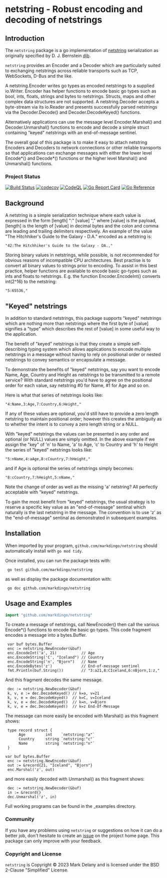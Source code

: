 <!-- Always newline after period so diffs are easier to read. -->
# netstring - Robust encoding and decoding of netstrings

## Introduction

The `netstring` package is a go implementation of
[netstring](https://cr.yp.to/proto/netstrings.txt) serialization as originally specified
by D. J. Bernstein [djb](https://cr.yp.to/cv.html).

`netstring` provides an Encoder and a Decoder which are particularly suited to exchanging
netstrings across reliable transports such as TCP, WebSockets, D-Bus and the like.

A netstring.Encoder writes go types as encoded netstrings to a supplied io.Writer. Encoder
has helper functions to encode basic go types such as bool, ints, floats, strings and
bytes to netstrings. Structs, maps and other complex data structures are not supported.
A netstring.Decoder accepts a byte-stream via its io.Reader and presents successfully
parsed netstrings via the Decoder.Decode() and Decoder.DecodeKeyed() functions.

Alternatively applications can use the message level Encoder.Marshal() and
Decoder.Unmarshal() functions to encode and decode a simple struct containing "keyed"
netstrings with an end-of-message sentinel.

The overall goal of this package is to make it easy to attach netstring Encoders and
Decoders to network connections or other reliable transports so that applications can
exchange messages with either the lower level Encode*() and Decode*() functions or the
higher level Marshal() and Unmarshal() functions.

### Project Status

[![Build Status](https://github.com/markdingo/netstring/actions/workflows/go.yml/badge.svg)](https://github.com/markdingo/netstring/actions/workflows/go.yml)
[![codecov](https://codecov.io/gh/markdingo/netstring/branch/main/graph/badge.svg)](https://codecov.io/gh/markdingo/netstring)
[![CodeQL](https://github.com/markdingo/netstring/actions/workflows/codeql-analysis.yml/badge.svg)](https://github.com/markdingo/netstring/actions/workflows/codeql-analysis.yml)
[![Go Report Card](https://goreportcard.com/badge/github.com/markdingo/netstring)](https://goreportcard.com/report/github.com/markdingo/netstring)
[![Go Reference](https://pkg.go.dev/badge/github.com/markdingo/netstring.svg)](https://pkg.go.dev/github.com/markdingo/netstring)

## Background

A netstring is a simple serialization technique where each value is expressed in the form
[length] ":" [value] "," where [value] is the payload, [length] is the length of [value]
in decimal bytes and the colon and comma are leading and trailing delimiters respectively.
An example of the value "The Hitchhiker's Guide to the Galaxy - D.A." encoded as a
netstring is:

    "42:The Hitchhiker's Guide to the Galaxy - DA.,"

Storing binary values in netstrings, while possible, is not recommended for obvious
reasons of incompatible CPU architectures.
Best practise is to convert all binary values to strings prior to encoding.
To assist in this best practice, helper functions are available to encode basic go-types
such as ints and floats to netstrings.
E.g. the function Encoder.EncodeInt() converts int(2^16) to the netstring:

    "5:65536,"

## "Keyed" netstrings

In addition to standard netstrings, this package supports "keyed" netstrings which are
nothing more than netstrings where the first byte of [value] signifies a "type" which
describes the rest of [value] in some useful way to the application.

The benefit of "keyed" netstrings is that they create a simple self-describing typing system
which allows applications to encode multiple netstrings in a message without having to
rely on positional order or nested netstrings to convey semantics or encapsulate a message.

To demonstrate the benefits of "keyed" netstrings, say you want to encode Name, Age,
Country and Height as netstrings to be transmitted to a remote service? With standard
netstrings you'd have to agree on the positional order for each value, say netstring #0
for Name, #1 for Age and so on.

Here is what that series of netstrings looks like:

    "4:Name,3:Age,7:Country,6:Height,"

If any of these values are optional, you'd still have to provide a zero length netstring
to maintain positional order; however this creates the ambiguity as to whether the intent
is to convey a zero length string or a NULL.

With "keyed" netstrings the values can be presented in any order and optional (or NULL)
values are simply omitted.
In the above example if we assign the "key" of 'n' to Name, 'a' to Age, 'c' to Country and
'h' to Height the series of "keyed" netstrings looks like:

    "5:nName,4:aAge,8:cCountry,7:hHeight,"

and if Age is optional the series of netstrings simply becomes:

    "8:cCountry,7:hHeight,5:nName,"

Note the change of order as well as the missing 'a' netstring?
All perfectly acceptable with "keyed" netstrings.

To gain the most benefit from "keyed" netstrings, the usual strategy is to reserve a
specific key value as an "end-of-message" sentinal which naturally is the last netstring
in the message.
The convention is to use 'z' as the "end-of-message" sentinal as demonstrated in
subsequent examples.

## Installation

When imported by your program, `github.com/markdingo/netstring` should automatically
install with `go mod tidy`.

Once installed, you can run the package tests with:

```
 go test github.com/markdingo/netstring
```

as well as display the package documentation with:

```
 go doc github.com/markdingo/netstring
```

## Usage and Examples

``` go
import "github.com/markdingo/netstring"
```

To create a message of netstrings, call NewEncoder() then call the various Encode*()
functions to encode the basic go types.
This code fragment encodes a message into a bytes.Buffer.

```
 var buf bytes.Buffer
 enc := netstring.NewEncoder(&buf)
 enc.EncodeInt('a', 21)           // Age
 enc.EncodeString('C', "Iceland") // Country
 enc.EncodeString('n', "Bjorn")   // Name
 enc.EncodeBytes('z')             // End-of-message sentinel
 fmt.Println(buf.String())        // "3:a21,8:CIceland,6:nBjorn,1:z,"
```

And this fragment decodes the same message.

```
 dec := netstring.NewDecoder(&buf)
 k, v, e := dec.DecodeKeyed() // k=a, v=21
 k, v, e = dec.DecodeKeyed()  // k=C, v=Iceland
 k, v, e = dec.DecodeKeyed()  // k=n, v=Bjorn
 k, v, e = dec.DecodeKeyed()  // k=z End-Of-Message
```

The message can more easily be encoded with Marshal() as this fragment shows:

```
 type record struct {
      Age         int    `netstring:"a"`
      Country     string `netstring:"c"`
      Name        string `netstring:"n"`
 }

var buf bytes.Buffer
 enc := netstring.NewEncoder(&buf)
 out := &record{21, "Iceland", "Bjorn"}
 enc.Marshal('z', out)
```

and more easily decoded with Unmarshal() as this fragment shows:

```
 dec := netstring.NewDecoder(&buf)
 in := &record{}
 dec.Unmarshal('z', in)
```

Full working programs can be found in the _examples directory.

### Community

If you have any problems using `netstring` or suggestions on how it can do a better job,
don't hesitate to create an [issue](https://github.com/markdingo/netstring/issues) on the
project home page.
This package can only improve with your feedback.

### Copyright and License

`netstring` is Copyright :copyright: 2023 Mark Delany and is licensed under the BSD
2-Clause "Simplified" License.
